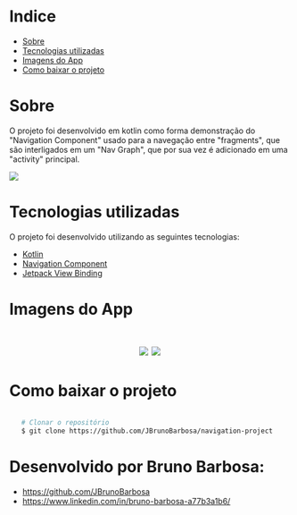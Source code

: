 # Indice

- [Sobre](#sobre)
- [Tecnologias utilizadas](#tecnologias-utilizadas)
- [Imagens do App](#imagens-do-app)
- [Como baixar o projeto](#como-baixar-o-projeto)

# Sobre

O projeto foi desenvolvido em kotlin como forma demonstração do "Navigation Component" usado para a navegação entre "fragments", que são interligados em um "Nav Graph",
que por sua vez é adicionado em uma "activity" principal.

<img src = "https://imgur.com/60Gnzib.png">


# Tecnologias utilizadas

O projeto foi desenvolvido utilizando as seguintes tecnologias:

- [Kotlin](https://developer.android.com/kotlin)
- [Navigation Component](https://developer.android.com/guide/navigation/navigation-getting-started)
- [Jetpack View Binding](https://developer.android.com/topic/libraries/view-binding?hl=pt-br)

# Imagens do App

<h1 align= 'center'>

<img src = "https://imgur.com/YQggL2R.png">
<img src = "https://imgur.com/X4Gnfa5.png">

</h1>

# Como baixar o projeto

```bash

   # Clonar o repositório
   $ git clone https://github.com/JBrunoBarbosa/navigation-project

```

# Desenvolvido por Bruno Barbosa:

- https://github.com/JBrunoBarbosa
- https://www.linkedin.com/in/bruno-barbosa-a77b3a1b6/
               
